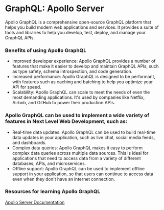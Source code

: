# GraphQL: Apollo Server

Apollo GraphQL is a comprehensive open-source GraphQL platform that helps you build modern web applications and services. It provides a suite of tools and libraries to help you develop, test, deploy, and manage your GraphQL APIs.

### Benefits of using Apollo GraphQL

- Improved developer experience: Apollo GraphQL provides a number of features that make it easier to develop and maintain GraphQL APIs, such as type safety, schema introspection, and code generation.
- Increased performance: Apollo GraphQL is designed to be performant, with features such as caching and batching to help you optimize your API for speed.
- Scalability: Apollo GraphQL can scale to meet the needs of even the most demanding applications. It's used by companies like Netflix, Airbnb, and GitHub to power their production APIs.

### Apollo GraphQL can be used to implement a wide variety of features in Next Level Web Development, such as:

- Real-time data updates: Apollo GraphQL can be used to build real-time data updates in your application, such as live chat, social media feeds, and dashboards.
- Complex data queries: Apollo GraphQL makes it easy to perform complex data queries across multiple data sources. This is ideal for applications that need to access data from a variety of different databases, APIs, and microservices.
- Offline support: Apollo GraphQL can be used to implement offline support in your application, so that users can continue to access data even when they don't have an internet connection.


### Resources for learning Apollo GraphQL
[Apollo Server Documentation](https://www.apollographql.com/docs/apollo-server/)